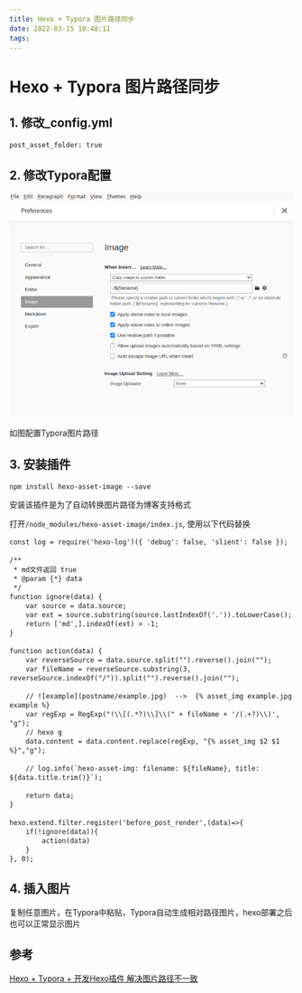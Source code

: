 ```yaml
---
title: Hexo + Typora 图片路径同步
date: 2022-03-15 10:48:11
tags:
---
```


# Hexo + Typora 图片路径同步

## 1. 修改_config.yml 

```
post_asset_folder: true
```

## 2. 修改Typora配置

![image-20220315105435487](HexoTyporaImgSync/image-20220315105435487.png)

如图配置Typora图片路径

## 3. 安装插件

```
npm install hexo-asset-image --save
```

安装该插件是为了自动转换图片路径为博客支持格式

打开`/node_modules/hexo-asset-image/index.js`, 使用以下代码替换

```
const log = require('hexo-log')({ 'debug': false, 'slient': false });

/**
 * md文件返回 true
 * @param {*} data 
 */
function ignore(data) {
    var source = data.source;
    var ext = source.substring(source.lastIndexOf('.')).toLowerCase();
    return ['md',].indexOf(ext) > -1;
}

function action(data) {
    var reverseSource = data.source.split("").reverse().join("");
    var fileName = reverseSource.substring(3, reverseSource.indexOf("/")).split("").reverse().join("");

    // ![example](postname/example.jpg)  -->  {% asset_img example.jpg example %}
    var regExp = RegExp("!\\[(.*?)\\]\\(" + fileName + '/(.+?)\\)', "g");
    // hexo g
    data.content = data.content.replace(regExp, "{% asset_img $2 $1 %}","g");

    // log.info(`hexo-asset-img: filename: ${fileName}, title: ${data.title.trim()}`);
    
    return data;
}

hexo.extend.filter.register('before_post_render',(data)=>{
    if(!ignore(data)){
        action(data)
    }
}, 0);
```

## 4. 插入图片

复制任意图片，在Typora中粘贴，Typora自动生成相对路径图片，hexo部署之后也可以正常显示图片

## 参考

[Hexo + Typora + 开发Hexo插件 解决图片路径不一致](https://moeci.com/posts/hexo-typora/)
